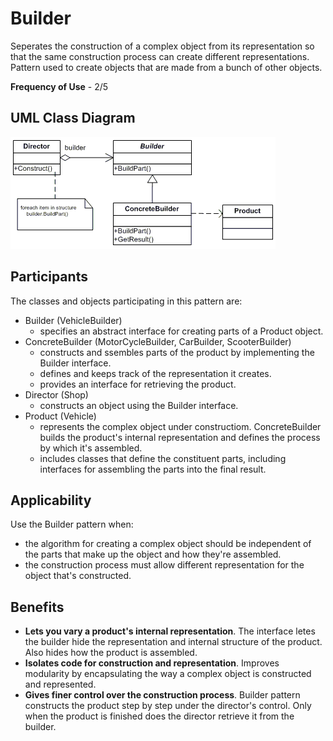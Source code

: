 # Builder

Seperates the construction of a complex object from its representation so that the same construction process can create different representations. Pattern used to create objects that are made from a bunch of other objects.

**Frequency of Use** - 2/5

## UML Class Diagram
![Builder UML](builder.gif)

## Participants
The classes and objects participating in this pattern are:
- Builder (VehicleBuilder)
  - specifies an abstract interface for creating parts of a Product object.
- ConcreteBuilder (MotorCycleBuilder, CarBuilder, ScooterBuilder)
  - constructs and ssembles parts of the product by implementing the Builder interface.
  - defines and keeps track of the representation it creates.
  - provides an interface for retrieving the product.
- Director (Shop)
  - constructs an object using the Builder interface.
- Product (Vehicle)
  - represents the complex object under constructiom. ConcreteBuilder builds the product's internal representation and defines the process by which it's assembled.
  - includes classes that define the constituent parts, including interfaces for assembling the parts into the final result.

## Applicability
Use the Builder pattern when:
- the algorithm for creating a complex object should be independent of the parts that make up the object and how they're assembled.
- the construction process must allow different representation for the object that's constructed.

## Benefits
- **Lets you vary a product's internal representation**. The interface letes the builder hide the representation and internal structure of the product. Also hides how the product is assembled.
- **Isolates code for construction and representation**. Improves modularity by encapsulating the way a complex object is constructed and represented.
- **Gives finer control over the construction process**. Builder pattern constructs the product step by step under the director's control. Only when the product is finished does the director retrieve it from the builder.
